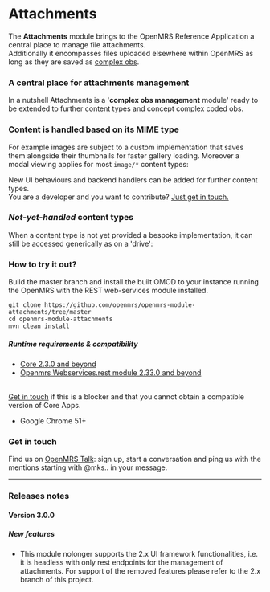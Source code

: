 # Attachments
The **Attachments** module brings to the OpenMRS Reference Application a central place to manage file attachments.
<br>Additionally it encompasses files uploaded elsewhere within OpenMRS as long as they are saved as [complex obs](https://wiki.openmrs.org/display/docs/Creating+Complex+Observations+and+Concepts).

### A central place for attachments management
In a nutshell Attachments is a '**complex obs management** module' ready to be extended to further content types and concept complex coded obs.

### Content is handled based on its MIME type
For example images are subject to a custom implementation that saves them alongside their thumbnails for faster gallery loading. Moreover a modal viewing applies for most `image/*` content types:

New UI behaviours and backend handlers can be added for further content types.
<br>You are a developer and you want to contribute? [Just get in touch.](#get-in-touch)

### _Not-yet-handled_ content types
When a content type is not yet provided a bespoke implementation, it can still be accessed generically as on a 'drive':

### How to try it out?
Build the master branch and install the built OMOD to your instance running the OpenMRS with the REST web-services module installed.
```
git clone https://github.com/openmrs/openmrs-module-attachments/tree/master
cd openmrs-module-attachments
mvn clean install
```
##### Runtime requirements & compatibility
* [Core 2.3.0 and beyond](https://github.com/openmrs/openmrs-core)
* [Openmrs Webservices.rest module 2.33.0 and beyond](https://github.com/openmrs/openmrs-module-webservices.rest)

<br>[Get in touch](#get-in-touch) if this is a blocker and that you cannot obtain a compatible version of Core Apps.
* Google Chrome 51+

### Get in touch
Find us on [OpenMRS Talk](https://talk.openmrs.org/): sign up, start a conversation and ping us with the mentions starting with @mks.. in your message.

----

### Releases notes

#### Version 3.0.0
##### New features
* This module nolonger supports the 2.x UI framework functionalities, i.e. it is headless with only rest endpoints for the management of attachments. For support of the removed features please refer to the 2.x branch of this project.
